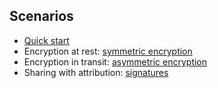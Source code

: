 ## Scenarios

- [Quick start](/docs/quick-start)
- Encryption at rest: [symmetric encryption](/docs/symmetric-encryption)
- Encryption in transit: [asymmetric encryption](/docs/asymmetric-encryption)
- Sharing with attribution: [signatures](/docs/signatures)
